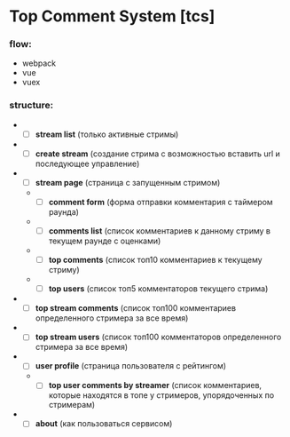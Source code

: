 # Top Comment System [tcs]

### flow:
- webpack
- vue
- vuex

### structure:
- - [ ] **stream list** (только активные стримы)
- - [ ] **create stream** (создание стрима с возможностью вставить url и последующее управление)
- - [ ] **stream page** (страница с запущенным стримом)
  - - [ ] **comment form** (форма отправки комментария с таймером раунда)
  - - [ ] **comments list** (список комментариев к данному стриму в текущем раунде с оценками)
  - - [ ] **top comments** (список топ10 комментариев к текущему стриму)
  - - [ ] **top users** (список топ5 комментаторов текущего стрима)
- - [ ] **top stream comments** (список топ100 комментариев определенного стримера за все время)
- - [ ] **top stream users** (список топ100 комментаторов определенного стримера за все время)
- - [ ] **user profile** (страница пользователя с рейтингом)
  - - [ ] **top user comments by streamer** (список комментариев, которые находятся в топе у стримеров, упорядоченных по стримерам)
- - [ ] **about** (как пользоваться сервисом)